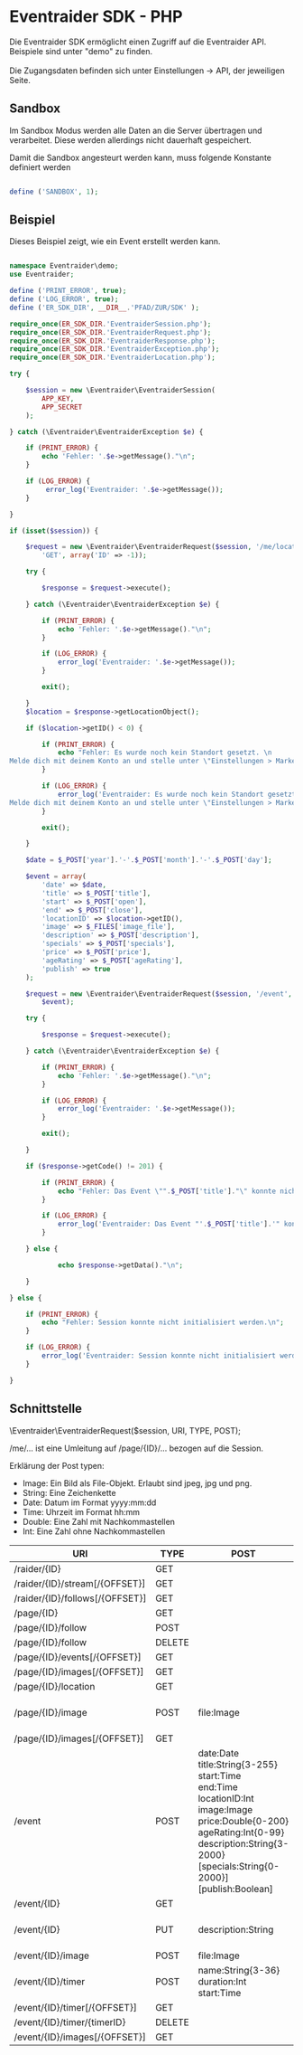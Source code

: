 Eventraider SDK - PHP
========

Die Eventraider SDK ermöglicht einen Zugriff auf die Eventraider API.<br />
Beispiele sind unter "demo" zu finden.<br />
<br />
Die Zugangsdaten befinden sich unter Einstellungen -> API, der jeweiligen Seite.

Sandbox
--------------

Im Sandbox Modus werden alle Daten an die Server übertragen und verarbeitet.
Diese werden allerdings nicht dauerhaft gespeichert. <br />

Damit die Sandbox angesteurt werden kann, muss folgende Konstante definiert werden

```php

define ('SANDBOX', 1);

```

Beispiel
--------------

Dieses Beispiel zeigt, wie ein Event erstellt werden kann.

```php

namespace Eventraider\demo;
use Eventraider;

define ('PRINT_ERROR', true);
define ('LOG_ERROR', true);
define ('ER_SDK_DIR', __DIR__.'PFAD/ZUR/SDK' );

require_once(ER_SDK_DIR.'EventraiderSession.php');
require_once(ER_SDK_DIR.'EventraiderRequest.php');
require_once(ER_SDK_DIR.'EventraiderResponse.php');
require_once(ER_SDK_DIR.'EventraiderException.php');
require_once(ER_SDK_DIR.'EventraiderLocation.php');

try {

	$session = new \Eventraider\EventraiderSession(
		APP_KEY,
		APP_SECRET
	);

} catch (\Eventraider\EventraiderException $e) {

	if (PRINT_ERROR) {
		echo 'Fehler: '.$e->getMessage()."\n";
	}

	if (LOG_ERROR) {
		 error_log('Eventraider: '.$e->getMessage());
	}

}

if (isset($session)) {

	$request = new \Eventraider\EventraiderRequest($session, '/me/location',
		'GET', array('ID' => -1));

	try {

		$response = $request->execute();

	} catch (\Eventraider\EventraiderException $e) {

		if (PRINT_ERROR) {
			echo 'Fehler: '.$e->getMessage()."\n";
		}

		if (LOG_ERROR) {
			error_log('Eventraider: '.$e->getMessage());
		}

		exit();

	}
	$location = $response->getLocationObject();

	if ($location->getID() < 0) {

		if (PRINT_ERROR) {
			echo "Fehler: Es wurde noch kein Standort gesetzt. \n
Melde dich mit deinem Konto an und stelle unter \"Einstellungen > Marker\" deinen Standort ein.";
		}

		if (LOG_ERROR) {
			error_log('Eventraider: Es wurde noch kein Standort gesetzt. \n
Melde dich mit deinem Konto an und stelle unter \"Einstellungen > Marker\" deinen Standort ein.');
		}

		exit();

	}

	$date = $_POST['year'].'-'.$_POST['month'].'-'.$_POST['day'];

	$event = array(
		'date' => $date,
		'title' => $_POST['title'],
		'start' => $_POST['open'],
		'end' => $_POST['close'],
		'locationID' => $location->getID(),
		'image' => $_FILES['image_file'],
		'description' => $_POST['description'],
		'specials' => $_POST['specials'],
		'price' => $_POST['price'],
		'ageRating' => $_POST['ageRating'],
		'publish' => true
	);

	$request = new \Eventraider\EventraiderRequest($session, '/event', 'POST',
		$event);

	try {

		$response = $request->execute();

	} catch (\Eventraider\EventraiderException $e) {

		if (PRINT_ERROR) {
			echo 'Fehler: '.$e->getMessage()."\n";
		}

		if (LOG_ERROR) {
			error_log('Eventraider: '.$e->getMessage());
		}

		exit();

	}

	if ($response->getCode() != 201) {

		if (PRINT_ERROR) {
			echo "Fehler: Das Event \"".$_POST['title']."\" konnte nicht erstellt werden.\n";
		}

		if (LOG_ERROR) {
			error_log('Eventraider: Das Event "'.$_POST['title'].'" konnte nicht erstellt werden.');
		}

	} else {

			echo $response->getData()."\n";

	}

} else {

	if (PRINT_ERROR) {
		echo "Fehler: Session konnte nicht initialisiert werden.\n";
	}

	if (LOG_ERROR) {
		error_log('Eventraider: Session konnte nicht initialisiert werden.');
	}

}
```

Schnittstelle
--------------

\Eventraider\EventraiderRequest($session, URI, TYPE, POST);

/me/... ist eine Umleitung auf /page/{ID}/... bezogen auf die Session.

Erklärung der Post typen:
 * Image: Ein Bild als File-Objekt. Erlaubt sind jpeg, jpg und png.
 * String: Eine Zeichenkette
 * Date: Datum im Format yyyy:mm:dd
 * Time: Uhrzeit im Format hh:mm
 * Double: Eine Zahl mit Nachkommastellen
 * Int: Eine Zahl ohne Nachkommastellen

| URI                            | TYPE   | POST  |  Notiz  |
| ------------------------------ | ------ | ----- |  ------ |
| /raider/{ID}                   | GET    |       |         |
| /raider/{ID}/stream[/{OFFSET}] | GET    |       |         |
| /raider/{ID}/follows[/{OFFSET}]| GET    |       |         |
| /page/{ID}                     | GET    |       |         |
| /page/{ID}/follow              | POST   |       |         |
| /page/{ID}/follow              | DELETE |       |         |
| /page/{ID}/events[/{OFFSET}]   | GET    |       |         |
| /page/{ID}/images[/{OFFSET}]   | GET    |       |         |
| /page/{ID}/location            | GET    |       |         |
| /page/{ID}/image               | POST   | file:Image | Ändert das Seiten Banner. |
| /page/{ID}/images[/{OFFSET}]   | GET    |       |         |
| /event                         | POST   | date:Date<br />title:String{3-255}<br />start:Time<br />end:Time<br />locationID:Int<br />image:Image<br />price:Double{0-200}<br />ageRating:Int{0-99}<br />description:String{3-2000}<br />[specials:String{0-2000}]<br />[publish:Boolean]<br /> |        |
| /event/{ID}                    | GET    |       |         |
| /event/{ID}                    | PUT    | description:String | Ändert die Event Beschreibung. |
| /event/{ID}/image              | POST   | file:Image |         |
| /event/{ID}/timer              | POST   | name:String{3-36}<br />duration:Int<br />start:Time |         |
| /event/{ID}/timer[/{OFFSET}]   | GET    |       |         |
| /event/{ID}/timer/{timerID}    | DELETE |       |         |
| /event/{ID}/images[/{OFFSET}]  | GET    |       |         |





